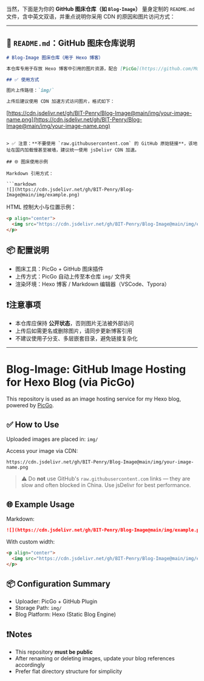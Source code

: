 当然，下面是为你的 **GitHub 图床仓库（如 `Blog-Image`）** 量身定制的 `README.md` 文件，含中英文双语，并重点说明你采用 CDN 的原因和图片访问方式：

---

## 📄 `README.md`：GitHub 图床仓库说明

```markdown
# Blog-Image 图床仓库（用于 Hexo 博客）

本仓库专用于存放 Hexo 博客中引用的图片资源，配合 [PicGo](https://github.com/Molunerfinn/PicGo) 实现一键上传、自动生成链接的图床方案。

## ✅ 使用方式

图片上传路径：`img/`

上传后建议使用 CDN 加速方式访问图片，格式如下：

```

[https://cdn.jsdelivr.net/gh/BIT-Penry/Blog-Image@main/img/your-image-name.png](https://cdn.jsdelivr.net/gh/BIT-Penry/Blog-Image@main/img/your-image-name.png)

````

> ✅ 注意：**不要使用 `raw.githubusercontent.com` 的 GitHub 原始链接**，该地址在国内加载慢甚至被墙，建议统一使用 jsDelivr CDN 加速。

## 🌐 图床使用示例

Markdown 引用方式：

```markdown
![](https://cdn.jsdelivr.net/gh/BIT-Penry/Blog-Image@main/img/example.png)
````

HTML 控制大小与位置示例：

```html
<p align="center">
  <img src="https://cdn.jsdelivr.net/gh/BIT-Penry/Blog-Image@main/img/example.png" width="60%">
</p>
```

## 📦 配置说明

* 图床工具：PicGo + GitHub 图床插件
* 上传方式：PicGo 自动上传至本仓库 `img/` 文件夹
* 渲染环境：Hexo 博客 / Markdown 编辑器（VSCode、Typora）

## ❗注意事项

* 本仓库应保持 **公开状态**，否则图片无法被外部访问
* 上传后如需更名或删除图片，请同步更新博客引用
* 不建议使用子分支、多层嵌套目录，避免链接复杂化

---

# Blog-Image: GitHub Image Hosting for Hexo Blog (via PicGo)

This repository is used as an image hosting service for my Hexo blog, powered by [PicGo](https://github.com/Molunerfinn/PicGo).

## ✅ How to Use

Uploaded images are placed in: `img/`

Access your image via CDN:

```
https://cdn.jsdelivr.net/gh/BIT-Penry/Blog-Image@main/img/your-image-name.png
```

> ⚠️ Do **not** use GitHub's `raw.githubusercontent.com` links — they are slow and often blocked in China. Use jsDelivr for best performance.

## 🌐 Example Usage

Markdown:

```markdown
![](https://cdn.jsdelivr.net/gh/BIT-Penry/Blog-Image@main/img/example.png)
```

With custom width:

```html
<p align="center">
  <img src="https://cdn.jsdelivr.net/gh/BIT-Penry/Blog-Image@main/img/example.png" width="60%">
</p>
```

## 📦 Configuration Summary

* Uploader: PicGo + GitHub Plugin
* Storage Path: `img/`
* Blog Platform: Hexo (Static Blog Engine)

## ❗Notes

* This repository **must be public**
* After renaming or deleting images, update your blog references accordingly
* Prefer flat directory structure for simplicity

```
